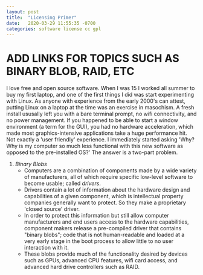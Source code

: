 ```yaml
---
layout: post
title:  "Licensing Primer"
date:   2020-03-29 11:55:35 -0700
categories: software license cc gpl
---
```


# ADD LINKS FOR TOPICS SUCH AS BINARY BLOB, RAID, ETC

I love free and open source software. When I was 15 I worked all summer to buy my first laptop, and one of the first things I did was start experimenting with Linux. As anyone with experience from the early 2000's can attest, putting Linux on a laptop at the time was an exercise in masochism. A fresh install ususally left you with a bare terminal prompt, no wifi connectivity, and no power management. If you happened to be able to start a window environment (a term for the GUI), you had no hardware acceleration, which made most graphics-intensive applications take a huge performance hit. Not exactly a 'user friendly' experience. I immediately started asking 'Why? Why is my computer so much less functional with this new software as opposed to the pre-installed OS?' The answer is a two-part problem.

1. _Binary Blobs_
    - Computers are a combination of components made by a wide variety of manufacturers, all of which require specific low-level software to become usable; called *drivers*.
    - Drivers contain a lot of information about the hardware design and capabilities of a given component, which is intellectual property companies generally want to protect. So they make a proprietary 'closed source' driver.
    - In order to protect this information but still allow computer manufacturers and end users access to the hardware capabilities, component makers release a pre-compiled driver that contains "binary blobs"; code that is not human-readable and loaded at a very early stage in the boot process to allow little to no user interaction with it.
    - These blobs provide much of the functionality desired by devices such as GPUs, advanced CPU features, wifi card access, and advanced hard drive controllers such as RAID.